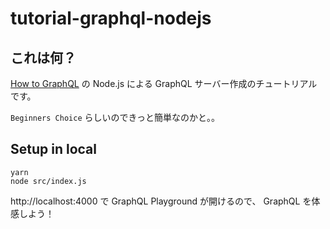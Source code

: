 # tutorial-graphql-nodejs

## これは何？

[How to GraphQL](https://www.howtographql.com/graphql-js/0-introduction/)
の Node.js による GraphQL サーバー作成のチュートリアルです。

`Beginners Choice` らしいのできっと簡単なのかと。。

## Setup in local

```
yarn
node src/index.js
```

http://localhost:4000 で GraphQL Playground が開けるので、
GraphQL を体感しよう！
